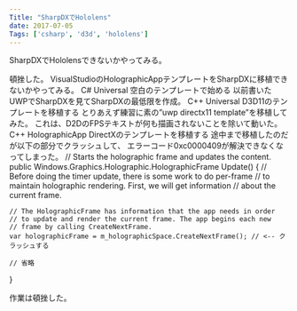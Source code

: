 ```yaml
---
Title: "SharpDXでHololens"
date: 2017-07-05
Tags: ['csharp', 'd3d', 'hololens']
---
```


SharpDXでHololensできないかやってみる。

頓挫した。
VisualStudioのHolographicAppテンプレートをSharpDXに移植できないかやってみる。
C# Universal 空白のテンプレートで始める
以前書いたUWPでSharpDXを見てSharpDXの最低限を作成。
C++ Universal D3D11のテンプレートを移植する
とりあえず練習に素の”uwp directx11 template”を移植してみた。
これは、D2DのFPSテキストが何も描画されないことを除いて動いた。
C++ HolographicApp DirectXのテンプレートを移植する
途中まで移植したのだが以下の部分でクラッシュして、 エラーコード0xc0000409が解決できなくなってしまった。
// Starts the holographic frame and updates the content.
public Windows.Graphics.Holographic.HolographicFrame Update()
{
    // Before doing the timer update, there is some work to do per-frame
    // to maintain holographic rendering. First, we will get information
    // about the current frame.

    // The HolographicFrame has information that the app needs in order
    // to update and render the current frame. The app begins each new
    // frame by calling CreateNextFrame.
    var holographicFrame = m_holographicSpace.CreateNextFrame(); // <-- クラッシュする

    // 省略
}

作業は頓挫した。
